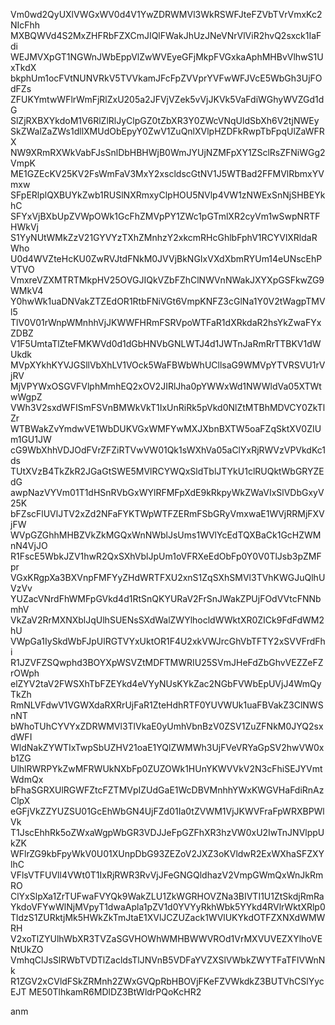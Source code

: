Vm0wd2QyUXlVWGxWV0d4V1YwZDRWMVl3WkRSWFJteFZVbTVrVmxKc2NIcFhh
MXBQWVd4S2MxZHFRbFZXCmJIQlFWakJhUzJNeVNrVlViR2hvQ2sxck1IaFdi
WEJMVXpGT1NGWnJWbEppVlZwWVEyeGFjMkpFVGxkaAphMHBvVlhwS1UxTkdX
bkphUm1ocFVtNUNVRkV5TVVkamJFcFpZVVprYVFwWFJVcE5WbGh3UjFOdFZs
ZFUKYmtwWFlrWmFjRlZxU205a2JFVjVZek5vVjJKVk5VaFdiWGhyWVZGd1dG
SlZjRXBXYkdoM1V6RlZlRlJyClpGZ0tZbXR3Y0ZWcVNqUldSbXh6V2tjNWEy
SkZWalZaZWs1dllXMUdObEpyY0ZwV1ZuQnlXVlpHZDFkRwpTbFpqUlZaWFRX
NW9XRmRXWkVabFJsSnlDbHBHWjB0WmJYUjNZMFpXY1ZSclRsZFNiWGg2VmpK
ME1GZEcKV25KV2FsWmFaV3MxY2xscldscGtNV1J5WTBad2FFMVlRbmxYVmxw
SFpERlplQXBUYkZwb1RUSlNXRmxyClpHOU5NVlp4VW1zNWExSnNjSHBEYkhC
SFYxVjBXbUpZVWpOWk1GcFhZMVpPY1ZWc1pGTmlXR2cyVm1wSwpNRTFHWkVj
S1YyNUtWMkZzV21GYVYzTXhZMnhzY2xkcmRHcGhlbFphV1RCYVlXRldaRWho
U0d4WVZteHcKU0ZwRVJtdFNkM0JVVjBkNGIxVXdXbmRYUm14eUNscEhPVTVO
VmxreVZXMTRTMkpHV25OVGJIQkVZbFZhClNWVnNWakJXYXpGSFkwZG9WMkV4
Y0hwWk1uaDNVakZTZEdOR1RtbFNiVGt6VmpKNFZ3cGlNa1Y0V2tWagpTMVl5
TlV0V01rWnpWMnhhVjJKWWFHRmFSRVpoWTFaR1dXRkdaR2hsYkZwaFYxZDBZ
V1F5UmtaTlZteFMKWVd0d1dGbHNVbGNLWTJ4d1JWTnJaRmRrTTBKV1dWUkdk
MVpXYkhKYVJGSllVbXhLV1VOck5WaFBWbWhUCllsaG9WMVpYTVRSVU1rVjRV
MjVPYWxOSGVFVlphMmhEQ2xOV2JIRlJha0pYWWxWd1NWWldVa05XTWtwWgpZ
VWh3V2sxdWFISmFSVnBMWkVkT1IxUnRiRk5pVkd0NlZtMTBhMDVCY0ZkTlZr
WTBWakZvYmdwVE1WbDUKVGxWMFYwMXJXbnBXTW5oaFZqSktXV0ZIUm1GU1JW
cG9WbXhhVDJOdFVrZFZiRTVwVW01Qk1sWXhVa05aClYxRjRWVzVPVkdKc1ds
TUtXVzB4TkZkR2JGaGtSWE5MVlRCYWQxSldTblJTYkU1clRUQktWbGRYZEdG
awpNazVYVm01T1dHSnRVbGxWYlRFMFpXdE9kRkpyWkZWaVIxSlVDbGxyV25K
bFZscFlUVlJTV2xZd2NFaFYKTWpWTFZERmFSbGRyVmxwaE1WVjRRMjFXVjFW
WVpGZGhhMHBZVkZkMGQxWnNWblJsUms1WVlYcEdTQXBaCk1GcHZWMnN4VjJO
R1FscE5WbkJZV1hwR2QxSXhVblJpUm1oVFRXeEdObFp0Y0V0TlJsb3pZMFpr
VGxKRgpXa3BXVnpFMFYyZHdWRTFXU2xnS1ZqSXhSMVl3TVhKWGJuQlhUVzVv
YUZacVNrdFhWMFpGVkd4d1RtSnQKYURaV2FrSnJWakZPUjFOdVVtcFNNbmhV
VkZaV2RrMXNXblJqUlhSUENsSXdWalZWYlhocldWWktXR0ZICk9FdFdWM2hU
VWpGa1IySkdWbFJpUlRGTVYxUktOR1F4U2xkVWJrcGhVbTFTY2xSVVFrdFhi
R1JZVFZSQwphd3BOYXpWSVZtMDFTMWRIU25SVmJHeFdZbGhvVEZZeFZrOWph
elZYV2taV2FWSXhTbFZEYkd4eVYyNUsKYkZac2NGbFVWbEpUVjJ4WmQyTkZh
RmNLVFdwV1VGWXdaRXRrUjFaR1ZteHdhRTF0YUVWUk1uaFBVakZ3ClNWSnNT
bWhoTUhCYVYxZDRWMVl3TlVkaE0yUmhVbnBzV0ZSV1ZuZFNkM0JYQ2sxdWFI
WldNakZYWTIxTwpSbUZHV21oaE1YQlZWMWh3UjFVeVRYaGpSV2hwVW0xb1ZG
UlhlRWRPYkZwMFRWUkNXbFp0ZUZOWk1HUnYKWVVkV2N3cFhiSEJYVmtWdmQx
bFhaSGRXUlRGWFZtcFZTMVpIZUdGaE1WcDBVMnhhYWxKWGVHaFdiRnAzClpX
eGFjVkZZYUZSU01GcEhWbGN4UjFZd01Ia0tZVWM1VjJKWVFraFpWRXBPWlVk
T1JscEhhRk5oZWxaWgpWbGR3VDJJeFpGZFhXR3hzVW0xU2IwTnJNVlppUkZK
WFlrZG9kbFpyWkV0U01XUnpDbG93ZEZoV2JXZ3oKVldwR2ExWXhaSFZXYlhC
VFlsVTFUVll4VWt0T1IxRjRWR3RvVjJFeGNGQldhazV2VmpGWmQxWnJkRmRO
ClYxSlpXa1ZrTUFwaFVYQk9WakZLU1ZkWGRHOVZNa3BIVTI1U1ZtSkdjRmRa
YkdoVFYwWlNjMVpyT1dwaApla1pZV1d0YVYyRkhWbk5YYkd4RVlrWktXRlp0
TldzS1ZURktjMk5HWkZkTmJtaE1XVlJCZUZack1WVlUKYkdOTFZXNXdWMWRH
V2xoTlZYUlhWbXR3TVZaSGVHOWhWMHBWWVROd1VrMXVUVEZXYlhoVENtUkZO
VmhqClJsSlRWbTVDTlZacldsTlJNVnB5VDFaYVZXSlVWbkZWYTFaTFlVWnNk
R1ZGV2xCVldFSkZRMnh2ZWxGVQpRbHBOVjFKeFZVWkdkZ3BUTVhCSlYycEJT
ME50TlhkamR6MDlDZ3BtWldrPQoKcHR2

anm